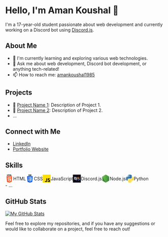 # Hello, I'm Aman Koushal 👋

I'm a 17-year-old student passionate about web development and currently working on a Discord bot using [Discord.js](https://discord.js.org/).

## About Me

- 🌱 I'm currently learning and exploring various web technologies.
- 💬 Ask me about web development, Discord bot development, or anything tech-related!
- 📫 How to reach me: [amankoushal1985](mailto:amankoushal1985@gmail.com)

## Projects

- 🔧 [Project Name 1](link-to-repo): Description of Project 1.
- 🔧 [Project Name 2](link-to-repo): Description of Project 2.
- ...

## Connect with Me

- [LinkedIn](https://www.linkedin.com/in/yourlinkedinprofile)
- [Portfolio Website](http://amankoushal.epizy.com/?i=2)

## Skills

<div style="display: flex;">
<div style="display: flex; align-items: center;">
  <img src="/Images/html-5.png" alt="HTML" width="25" height="25">
  HTML
</div>

<div style="display: flex; align-items: center;">
  <img src="/Images/css-3.png" alt="CSS" width="25" height="25">
  CSS
</div>

<div style="display: flex; align-items: center;">
  <img src="/Images/js.png" alt="JavaScript" width="25" height="25">
  JavaScript
</div>

<div style="display: flex; align-items: center;">
  <img src="/Images/discordjs.png" alt="Discord.js" width="25" height="25">
  Discord.js
</div>

<div style="display: flex; align-items: center;">
  <img src="/Images/node-js.png" alt="Node.js" width="25" height="25">
  Node.js
</div>

<div style="display: flex; align-items: center;">
  <img src="/Images/python.png" alt="Python" width="25" height="25">
  Python
</div>
</div>
- ...

## GitHub Stats

[![My GitHub Stats](https://github-readme-stats.vercel.app/api?username=ItzAmanKoushal&show_icons=true&count_private=true&theme=dark)](https://github.com/yourusername)

Feel free to explore my repositories, and if you have any suggestions or would like to collaborate on a project, feel free to reach out!

